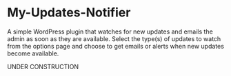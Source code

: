 # My-Updates-Notifier

A simple WordPress plugin that watches for new updates and emails the admin as soon as they are available.  Select the type(s) of updates to watch from the options page and choose to get emails or alerts when new updates become available.

UNDER CONSTRUCTION
